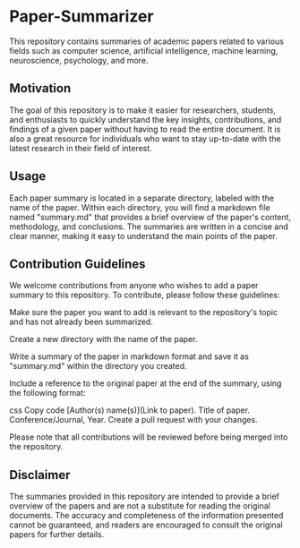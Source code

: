 # Paper-Summarizer
This repository contains summaries of academic papers related to various fields such as computer science, artificial intelligence, machine learning, neuroscience, psychology, and more.

## Motivation
The goal of this repository is to make it easier for researchers, students, and enthusiasts to quickly understand the key insights, contributions, and findings of a given paper without having to read the entire document. It is also a great resource for individuals who want to stay up-to-date with the latest research in their field of interest.

## Usage
Each paper summary is located in a separate directory, labeled with the name of the paper. Within each directory, you will find a markdown file named "summary.md" that provides a brief overview of the paper's content, methodology, and conclusions. The summaries are written in a concise and clear manner, making it easy to understand the main points of the paper.

## Contribution Guidelines
We welcome contributions from anyone who wishes to add a paper summary to this repository. To contribute, please follow these guidelines:

Make sure the paper you want to add is relevant to the repository's topic and has not already been summarized.

Create a new directory with the name of the paper.

Write a summary of the paper in markdown format and save it as "summary.md" within the directory you created.

Include a reference to the original paper at the end of the summary, using the following format:

css
Copy code
[Author(s) name(s)](Link to paper). Title of paper. Conference/Journal, Year.
Create a pull request with your changes.

Please note that all contributions will be reviewed before being merged into the repository.

## Disclaimer
The summaries provided in this repository are intended to provide a brief overview of the papers and are not a substitute for reading the original documents. The accuracy and completeness of the information presented cannot be guaranteed, and readers are encouraged to consult the original papers for further details.
